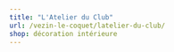 ```yaml
---
title: "L'Atelier du Club"
url: /vezin-le-coquet/latelier-du-club/
shop: décoration intérieure
---
```

